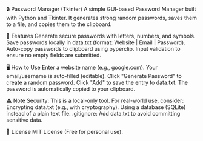 🔒 Password Manager (Tkinter)
  A simple GUI-based Password Manager built with Python and Tkinter. It generates strong random passwords, saves them to a file, and copies them to the clipboard.

🚀 Features
  Generate secure passwords with letters, numbers, and symbols.
  Save passwords locally in data.txt (format: Website | Email | Password).
  Auto-copy passwords to clipboard using pyperclip.
  Input validation to ensure no empty fields are submitted.

🖥️ How to Use
  Enter a website name (e.g., google.com).
  Your email/username is auto-filled (editable).
  Click "Generate Password" to create a random password.
  Click "Add" to save the entry to data.txt.
  The password is automatically copied to your clipboard.

⚠️ Note
  Security: This is a local-only tool. For real-world use, consider:
  Encrypting data.txt (e.g., with cryptography).
  Using a database (SQLite) instead of a plain text file.
  .gitignore: Add data.txt to avoid committing sensitive data.

📜 License
  MIT License (Free for personal use).
